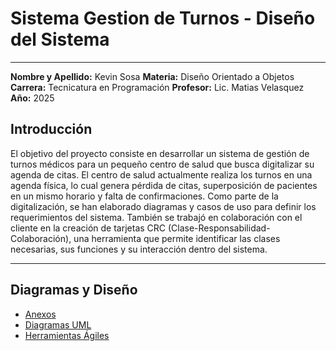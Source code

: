 # Sistema Gestion de Turnos - Diseño del Sistema

---

**Nombre y Apellido:** Kevin Sosa 
**Materia:** Diseño Orientado a Objetos
**Carrera:** Tecnicatura en Programación
**Profesor:** Lic. Matias Velasquez
**Año:** 2025

## Introducción

El objetivo del proyecto consiste en desarrollar un sistema de gestión de turnos médicos para un pequeño centro de salud que busca digitalizar su agenda de citas. El centro de salud actualmente realiza los turnos en una agenda física, lo cual genera pérdida de citas, superposición de pacientes en un mismo horario y falta de confirmaciones.
Como parte de la digitalización, se han elaborado diagramas y casos de uso para definir los requerimientos del sistema. También se trabajó en colaboración con el cliente en la creación de tarjetas CRC (Clase-Responsabilidad-Colaboración), una herramienta que permite identificar las clases necesarias, sus funciones y su interacción dentro del sistema.

---

## Diagramas y Diseño

-  [Anexos](Archivos%20Actividad%201/anexos.md)
-  [Diagramas UML](Archivos%20Actividad%202/Diagramas%20UML.md)
-  [Herramientas Ágiles](Archivos%20Actividad%202/herramientas_agile.md)


